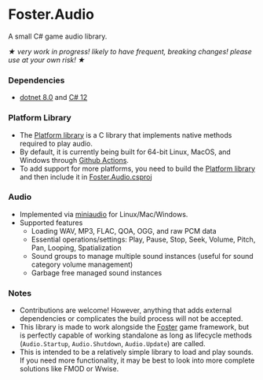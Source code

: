 # Foster.Audio
A small C# game audio library.

_★ very work in progress! likely to have frequent, breaking changes! please use at your own risk! ★_

### Dependencies
 - [dotnet 8.0](https://dotnet.microsoft.com/en-us/download/dotnet/8.0) and [C# 12](https://learn.microsoft.com/en-us/dotnet/csharp/whats-new/csharp-12)

### Platform Library
 - The [Platform library](https://github.com/MrBrixican/Foster.Audio/tree/main/Platform) is a C library that implements native methods required to play audio.
 - By default, it is currently being built for 64-bit Linux, MacOS, and Windows through [Github Actions](https://github.com/MrBrixican/Foster.Audio/blob/main/.github/workflows/build-libs.yml).
 - To add support for more platforms, you need to build the [Platform library](https://github.com/MrBrixican/Foster.Audio/tree/main/Platform) and then include it in [Foster.Audio.csproj](https://github.com/MrBrixican/Foster.Audio/blob/main/Foster.Audio/Foster.Audio.csproj)

### Audio
 - Implemented via [miniaudio](https://github.com/mackron/miniaudio) for Linux/Mac/Windows.
 - Supported features
   - Loading WAV, MP3, FLAC, QOA, OGG, and raw PCM data
   - Essential operations/settings: Play, Pause, Stop, Seek, Volume, Pitch, Pan, Looping, Spatialization
   - Sound groups to manage multiple sound instances (useful for sound category volume management)
   - Garbage free managed sound instances

### Notes
 - Contributions are welcome! However, anything that adds external dependencies or complicates the build process will not be accepted.
 - This library is made to work alongside the [Foster](https://github.com/FosterFramework/Foster) game framework, but is perfectly capable of working standalone as long as lifecycle methods (`Audio.Startup`, `Audio.Shutdown`, `Audio.Update`) are called.
 - This is intended to be a relatively simple library to load and play sounds. If you need more functionality, it may be best to look into more complete solutions like FMOD or Wwise.
